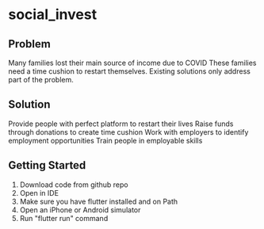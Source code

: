 # social_invest

## Problem

Many families lost their main source of income due to COVID
These families need a time cushion to restart themselves.
Existing solutions only address part of the problem. 

## Solution

Provide people with perfect platform to restart their lives
Raise funds through donations to create time cushion
Work with employers to identify employment opportunities
Train people in employable skills


## Getting Started

1) Download code from github repo
2) Open in IDE
3) Make sure you have flutter installed and on Path
4) Open an iPhone or Android simulator
5) Run "flutter run" command 

